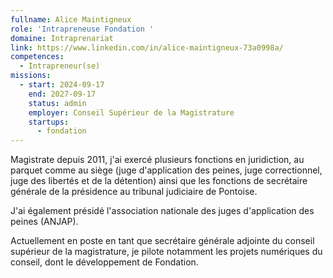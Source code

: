 ```yaml
---
fullname: Alice Maintigneux
role: 'Intrapreneuse Fondation '
domaine: Intraprenariat
link: https://www.linkedin.com/in/alice-maintigneux-73a0998a/
competences:
  - Intrapreneur(se)
missions:
  - start: 2024-09-17
    end: 2027-09-17
    status: admin
    employer: Conseil Supérieur de la Magistrature
    startups:
      - fondation
---
```

Magistrate depuis 2011, j'ai exercé plusieurs fonctions en juridiction, au parquet comme au siège (juge d'application des peines, juge correctionnel, juge des libertés et de la détention) ainsi que les fonctions de secrétaire générale de la présidence au tribunal judiciaire de Pontoise. 

J'ai également présidé l'association nationale des juges d'application des peines (ANJAP). 

Actuellement en poste en tant que secrétaire générale adjointe du conseil supérieur de la magistrature, je pilote notamment les projets numériques du conseil, dont le développement de Fondation. 